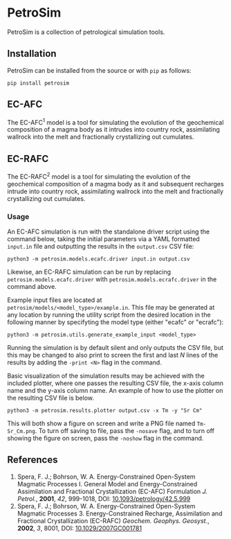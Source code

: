 # PetroSim
PetroSim is a collection of petrological simulation tools.

## Installation
PetroSim can be installed from the source or with `pip` as follows:

    pip install petrosim

## EC-AFC
The EC-AFC<sup>1</sup> model is a tool for simulating the evolution of the geochemical composition of a magma body as it intrudes into country rock, assimilating wallrock into the melt and fractionally crystallizing out cumulates.

## EC-RAFC
The EC-RAFC<sup>2</sup> model is a tool for simulating the evolution of the geochemical composition of a magma body as it and subsequent recharges intrude into country rock, assimilating wallrock into the melt and fractionally crystallizing out cumulates.

### Usage
An EC-AFC simulation is run with the standalone driver script using the command below, taking the initial parameters via a YAML formatted `input.in` file and outputting the results in the `output.csv` CSV file:

    python3 -m petrosim.models.ecafc.driver input.in output.csv


Likewise, an EC-RAFC simulation can be run by replacing `petrosim.models.ecafc.driver` with `petrosim.models.ecrafc.driver` in the command above.

Example input files are located at `petrosim/models/<model_type>/example.in`. This file may be generated at any location by running the utility script from the desired location in the following manner by specifyting the model type (either "ecafc" or "ecrafc"):

    python3 -m petrosim.utils.generate_example_input <model_type>

Running the simulation is by default silent and only outputs the CSV file, but this may be changed to also print to screen the first and last *N* lines of the results by adding the `-print <N>` flag in the command.

Basic visualization of the simulation results may be achieved with the included plotter, where one passes the resulting CSV file, the x-axis column name and the y-axis column name. An example of how to use the plotter on the resulting CSV file is below.

    python3 -m petrosim.results.plotter output.csv -x Tm -y "Sr Cm"

This will both show a figure on screen and write a PNG file named `Tm-Sr_Cm.png`. To turn off saving to file, pass the `-nosave` flag, and to turn off showing the figure on screen, pass the `-noshow` flag in the command.

## References
1. Spera, F. J.; Bohrson, W. A. Energy-Constrained Open-System Magmatic Processes I. General Model and Energy-Constrained Assimilation and Fractional Crystallization (EC-AFC) Formulation *J. Petrol.*, **2001**, *42*, 999-1018, DOI: [10.1093/petrology/42.5.999](https://doi.org/10.1093/petrology/42.5.999)
2. Spera, F. J.; Bohrson, W. A. Energy-Constrained Open-System Magmatic Processes 3. Energy-Constrained Recharge, Assimilation and Fractional Crystallization (EC-RAFC) *Geochem. Geophys. Geosyst.*, **2002**, *3*, 8001, DOI: [10.1029/2007GC001781](https://doi.org/10.1029/2007GC001781)
